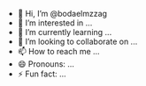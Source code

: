 - 👋 Hi, I’m @bodaelmzzag
- 👀 I’m interested in ...
- 🌱 I’m currently learning ...
- 💞️ I’m looking to collaborate on ...
- 📫 How to reach me ...
- 😄 Pronouns: ...
- ⚡ Fun fact: ...

<!---
bodaelmzzag/bodaelmzzag is a ✨ special ✨ repository because its `README.md` (this file) appears on your GitHub profile.
You can click the Preview link to take a look at your changes.
--->
